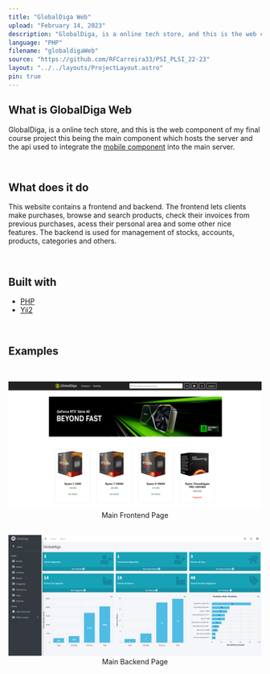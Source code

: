 ```yaml
---
title: "GlobalDiga Web"
upload: "February 14, 2023"
description: "GlobalDiga, is a online tech store, and this is the web component of my final course project."
language: "PHP"
filename: "globaldigaWeb"
source: "https://github.com/RFCarreira33/PSI_PLSI_22-23"
layout: "../../layouts/ProjectLayout.astro"
pin: true
---
```


## What is GlobalDiga Web

GlobalDiga, is a online tech store, and this is the web component of my final course project this being the main component which hosts the server and the api used to integrate the [mobile component](/projects/globaldigaMobile) into the main server.

<br>

## What does it do

This website contains a frontend and backend. The frontend lets clients make purchases, browse and search products, check their invoices from previous purchases, acess their personal area and some other nice features. The backend is used for management of stocks, accounts, products, categories and others.

<br>

## Built with

- [PHP](https://www.php.net/)
- [Yii2](https://www.yiiframework.com/)

<br>

## Examples

<br>
<div align="center">

![Main](https://raw.githubusercontent.com/RFCarreira33/PSI_PLSI_22-23/main/resources/imgs/main.png)
Main Frontend Page
<br>
<br>

![Backend](https://raw.githubusercontent.com/RFCarreira33/PSI_PLSI_22-23/main/resources/imgs/backend.png)
Main Backend Page

</div>
